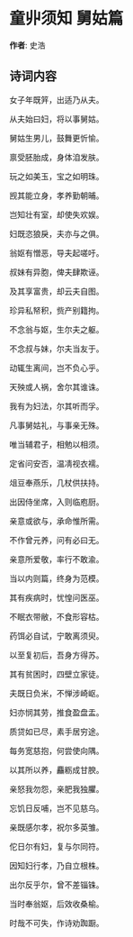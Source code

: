 # 童丱须知 舅姑篇

**作者**: 史浩

## 诗词内容

女子年既笄，出适乃从夫。

从夫始曰妇，将以事舅姑。

舅姑生男儿，鼓舞更忻愉。

禀受胚胎成，身体洎发肤。

玩之如美玉，宝之如明珠。

觊其能立身，孝养勤朝晡。

岂知壮有室，却使失欢娱。

妇既恣狼戾，夫亦与之俱。

翁妪有憎恶，导夫起嗟吁。

叔妹有异胞，俾夫肆欺诬。

及其享富贵，却云夫自图。

珍异私帑积，赀产别籍拘。

不念翁与妪，生尔夫之躯。

不念叔与妹，尔夫当友于。

动辄生离间，岂不负心乎。

天殃或人祸，舍尔其谁诛。

我有为妇法，尔其听而孚。

凡事舅姑礼，与事亲无殊。

唯当辅君子，相勉以相须。

定省问安否，温凊视衣襦。

俎豆奉燕乐，几杖供扶持。

出因侍坐席，入则临庖厨。

亲意或欲与，承命惟所需。

不作曾元养，问有必曰无。

亲意所爱敬，率行不敢渝。

当以内则篇，终身为范模。

其有疾病时，忧惶问医巫。

不眠衣带敝，不食形容枯。

药饵必自试，宁敢离须臾。

以至复初后，吾身方得苏。

其有贫困时，四壁立家徒。

夫既日负米，不惮涉崎岖。

妇亦悯其劳，推食盈盘盂。

质贷如已尽，素手居穷途。

每务宽慈抱，何尝使向隅。

以其所以养，麤粝成甘腴。

亲怒我勿怨，亲肥我独臞。

忘饥日反哺，岂不见慈乌。

亲既感尔孝，祝尔多英雏。

佗日尔有妇，复与尔同符。

因知妇行孝，乃自立根株。

出尔反乎尔，曾不差锱铢。

当时奉翁妪，后效收桑榆。

时哉不可失，作诗劝踟蹰。

